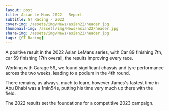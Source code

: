 ```yaml
---
layout: post
title: Asian Le Mans 2022 - Report
subtitle: GT Racing - 2022
cover-img: /assets/img/News/asian22/header.jpg
thumbnail-img: /assets/img/News/asian22/header.jpg
share-img: /assets/img/News/asian22/header.jpg
tags: [GT Racing]
---
```


A positive result in the 2022 Asian LeMans series, with Car 89 finishing 7th, car 59 finishing 17th overall, the results improving every race.

Working with Garage 59, we found significant chassis and tyre performance across the two weeks, leading to a podium in the 4th round. 

There remains, as always, much to learn, however James's fastest time in Abu Dhabi was a 1min54s, putting his time very much up there with the field.

The 2022 results set the foundations for a competitive 2023 campaign.
